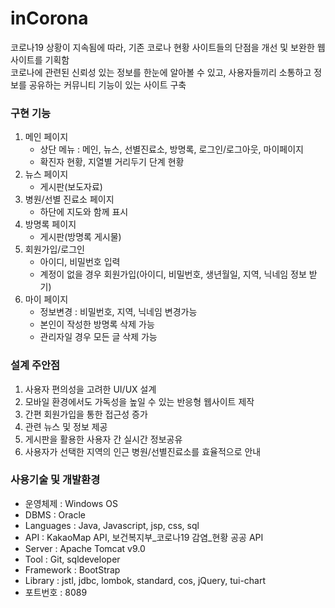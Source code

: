 
# inCorona

코로나19 상황이 지속됨에 따라, 기존 코로나 현황 사이트들의 단점을 개선 및 보완한 웹사이트를 기획함</br>
코로나에 관련된 신뢰성 있는 정보를 한눈에 알아볼 수 있고, 사용자들끼리 소통하고 정보를 공유하는 커뮤니티 기능이 있는 사이트 구축


### 구현 기능
1. 메인 페이지 
   - 상단 메뉴 : 메인, 뉴스, 선별진료소, 방명록, 로그인/로그아웃, 마이페이지
   - 확진자 현황, 지열별 거리두기 단계 현황
2. 뉴스 페이지
   - 게시판(보도자료) 
3. 병원/선별 진료소 페이지
   - 하단에 지도와 함께 표시
4. 방명록 페이지
   - 게시판(방명록 게시물)
5. 회원가입/로그인
   - 아이디, 비밀번호 입력
   - 계정이 없을 경우 회원가입(아이디, 비밀번호, 생년월일, 지역, 닉네임 정보 받기)
6. 마이 페이지
   - 정보변경 : 비밀번호, 지역, 닉네임 변경가능 
   - 본인이 작성한 방명록 삭제 가능
   - 관리자일 경우 모든 글 삭제 가능	

### 설계 주안점
1. 사용자 편의성을 고려한 UI/UX 설계
2. 모바일 환경에서도 가독성을 높일 수 있는 반응형 웹사이트 제작
3. 간편 회원가입을 통한 접근성 증가
4. 관련 뉴스 및 정보 제공
5. 게시판을 활용한 사용자 간 실시간 정보공유
6. 사용자가 선택한 지역의 인근 병원/선별진료소를 효율적으로 안내

### 사용기술 및 개발환경
- 운영체제 : Windows OS
- DBMS : Oracle
- Languages : Java, Javascript, jsp, css, sql
- API : KakaoMap API, 보건복지부_코로나19 감염_현황 공공 API
- Server : Apache Tomcat v9.0
- Tool : Git, sqldeveloper
- Framework : BootStrap
- Library : jstl, jdbc, lombok, standard, cos, jQuery, tui-chart
- 포트번호 : 8089
